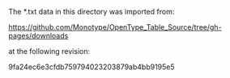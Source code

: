 The *.txt data in this directory was imported from:

https://github.com/Monotype/OpenType_Table_Source/tree/gh-pages/downloads

at the following revision:

9fa24ec6e3cfdb759794023203879ab4bb9195e5
